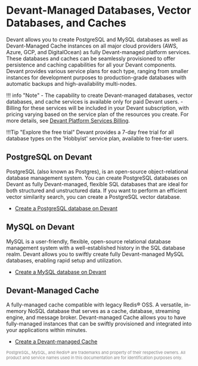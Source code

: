 # Devant-Managed Databases, Vector Databases, and Caches

Devant allows you to create PostgreSQL and MySQL databases as well as Devant-Managed Cache instances on all major cloud providers (AWS, Azure, GCP, and DigitalOcean) as fully Devant-managed platform services.
These databases and caches can be seamlessly provisioned to offer persistence and caching capabilities for all your Devant components. Devant provides various service plans for each type, ranging from smaller instances for development purposes to production-grade databases with automatic backups and high-availability multi-nodes.

!!! info "Note"
    - The capability to create Devant-managed databases, vector databases, and cache services is available only for paid Devant users.
    - Billing for these services will be included in your Devant subscription, with pricing varying based on the service plan of the resources you create. For more details, see [Devant Platform Services Billing](../references/devant-platform-services-billing-and-upgrades.md#platform-service-billing-information).

!!!Tip "Explore the free trial"
    Devant provides a 7-day free trial for all database types on the 'Hobbyist' service plan, available to free-tier users.

## PostgreSQL on Devant

PostgreSQL (also known as Postgres), is an open-source object-relational database management system. You can create PostgreSQL databases on Devant as fully Devant-managed, flexible SQL databases that are ideal for both structured and unstructured data. If you want to perform an efficient vector similarity search, you can create a PostgreSQL vector database.

- [Create a PostgreSQL database on Devant](./devant-managed-postgresql-databases.md)

## MySQL on Devant

MySQL is a user-friendly, flexible, open-source relational database management system with a well-established history in the SQL database realm. Devant allows you to swiftly create fully Devant-managed MySQL databases, enabling rapid setup and utilization.

- [Create a MySQL database on Devant](./devant-managed-mysql-databases.md)

## Devant-Managed Cache

A fully-managed cache compatible with legacy Redis® OSS. A versatile, in-memory NoSQL database that serves as a cache, database, streaming engine, and message broker. Devant-managed Cache allows you to have fully-managed instances that can be swiftly provisioned and integrated into your applications within minutes.

- [Create a Devant-managed Cache](./devant-managed-caches.md)

<span style="font-size: 11px; color:gray;">
 PostgreSQL, MySQL, and Redis® are trademarks and property of their respective owners. All product and service names used in this documentation are for identification purposes only. 
</span>
